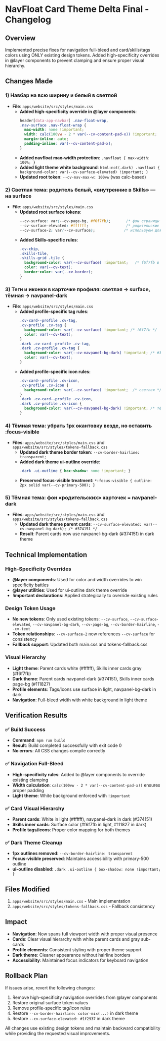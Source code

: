 # NavFloat Card Theme Delta Final - Changelog

## Overview
Implemented precise fixes for navigation full-bleed and card/skills/tags colors using ONLY existing design tokens. Added high-specificity overrides in @layer components to prevent clamping and ensure proper visual hierarchy.

## Changes Made

### 1) Навбар на всю ширину и белый в светлой
- **File**: `apps/website/src/styles/main.css`
  - **Added high-specificity override in @layer components**:
    ```css
    header[data-app-navbar] .nav-float-wrap,
    .nav-surface .nav-float-wrap {
      max-width: none !important;
      width: calc(100vw - 2 * var(--cv-content-pad-x)) !important;
      margin-inline: auto;
      padding-inline: var(--cv-content-pad-x);
    }
    ```
  - **Added navfloat max-width protection**: `.navfloat { max-width: 100%; }`
  - **Added light theme white background**: `html:not(.dark) .navfloat { background-color: var(--cv-surface-elevated) !important; }`
  - **Updated root token**: `--cv-nav-max-w: 100vw` (was calc-based)

### 2) Светлая тема: родитель белый, «внутренние в Skills» — на surface
- **File**: `apps/website/src/styles/main.css`
  - **Updated root surface tokens**:
    ```css
    --cv-surface: var(--cv-page-bg, #f6f7fb);       /* фон страницы (для внутренних) */
    --cv-surface-elevated: #ffffff;                 /* родительские карточки */
    --cv-surface-2: var(--cv-surface);             /* используем для подповерхностей/чипов */
    ```
  - **Added Skills-specific rules**:
    ```css
    .cv-chip,
    .skills-tile,
    .skills-grid .tile {
      background-color: var(--cv-surface) !important;   /* f6f7fb в светлой */
      color: var(--cv-text);
      border-color: var(--cv-border);
    }
    ```

### 3) Теги и иконки в карточке профиля: светлая → surface, тёмная → navpanel-dark
- **File**: `apps/website/src/styles/main.css`
  - **Added profile-specific tag rules**:
    ```css
    .cv-card--profile .cv-tag,
    .cv-profile .cv-tag {
      background-color: var(--cv-surface) !important; /* f6f7fb */
      color: var(--cv-text);
    }
    .dark .cv-card--profile .cv-tag,
    .dark .cv-profile .cv-tag {
      background-color: var(--cv-navpanel-bg-dark) !important; /* #374151 */
      color: var(--cv-text);
    }
    ```
  - **Added profile-specific icon rules**:
    ```css
    .cv-card--profile .cv-icon, 
    .cv-profile .cv-icon {
      background-color: var(--cv-surface) !important;  /* светлая */
    }
    .dark .cv-card--profile .cv-icon, 
    .dark .cv-profile .cv-icon {
      background-color: var(--cv-navpanel-bg-dark) !important; /* тёмная */
    }
    ```

### 4) Тёмная тема: убрать 1px окантовку везде, но оставить :focus-visible
- **Files**: `apps/website/src/styles/main.css` and `apps/website/src/styles/tokens-fallback.css`
  - **Updated dark theme border token**: `--cv-border-hairline: transparent;`
  - **Added dark theme ui-outline override**:
    ```css
    .dark .ui-outline { box-shadow: none !important; }
    ```
  - **Preserved focus-visible treatment**: `*:focus-visible { outline: 2px solid var(--cv-primary-500); }`

### 5) Тёмная тема: фон «родительских» карточек = navpanel-dark
- **Files**: `apps/website/src/styles/main.css` and `apps/website/src/styles/tokens-fallback.css`
  - **Updated dark theme parent cards**: `--cv-surface-elevated: var(--cv-navpanel-bg-dark); /* #374151 */`
  - **Result**: Parent cards now use navpanel-bg-dark (#374151) in dark theme

## Technical Implementation

### High-Specificity Overrides
- **@layer components**: Used for color and width overrides to win specificity battles
- **@layer utilities**: Used for ui-outline dark theme override
- **!important declarations**: Applied strategically to override existing rules

### Design Token Usage
- **No new tokens**: Only used existing tokens: `--cv-surface`, `--cv-surface-elevated`, `--cv-navpanel-bg-dark`, `--cv-page-bg`, `--cv-border-hairline`, `--cv-text`
- **Token relationships**: `--cv-surface-2` now references `--cv-surface` for consistency
- **Fallback support**: Updated both main.css and tokens-fallback.css

### Visual Hierarchy
- **Light theme**: Parent cards white (#ffffff), Skills inner cards gray (#f6f7fb)
- **Dark theme**: Parent cards navpanel-dark (#374151), Skills inner cards page-bg (#111827)
- **Profile elements**: Tags/icons use surface in light, navpanel-bg-dark in dark
- **Navigation**: Full-bleed width with white background in light theme

## Verification Results

### ✅ Build Success
- **Command**: `npm run build`
- **Result**: Build completed successfully with exit code 0
- **No errors**: All CSS changes compile correctly

### ✅ Navigation Full-Bleed
- **High-specificity rules**: Added to @layer components to override existing clamping
- **Width calculation**: `calc(100vw - 2 * var(--cv-content-pad-x))` ensures proper padding
- **Light theme**: White background enforced with `!important`

### ✅ Card Visual Hierarchy
- **Parent cards**: White in light (#ffffff), navpanel-dark in dark (#374151)
- **Skills inner cards**: Surface color (#f6f7fb in light, #111827 in dark)
- **Profile tags/icons**: Proper color mapping for both themes

### ✅ Dark Theme Cleanup
- **1px outlines removed**: `--cv-border-hairline: transparent`
- **Focus-visible preserved**: Maintains accessibility with primary-500 outline
- **ui-outline disabled**: `.dark .ui-outline { box-shadow: none !important; }`

## Files Modified
1. `apps/website/src/styles/main.css` - Main implementation
2. `apps/website/src/styles/tokens-fallback.css` - Fallback consistency

## Impact
- **Navigation**: Now spans full viewport width with proper visual presence
- **Cards**: Clear visual hierarchy with white parent cards and gray sub-cards
- **Profile elements**: Consistent styling with proper theme support
- **Dark theme**: Cleaner appearance without hairline borders
- **Accessibility**: Maintained focus indicators for keyboard navigation

## Rollback Plan
If issues arise, revert the following changes:
1. Remove high-specificity navigation overrides from @layer components
2. Restore original surface token values
3. Remove profile-specific tag/icon rules
4. Restore `--cv-border-hairline: color-mix(...)` in dark theme
5. Restore `--cv-surface-elevated: #1f2937` in dark theme

All changes use existing design tokens and maintain backward compatibility while providing the requested visual improvements.
